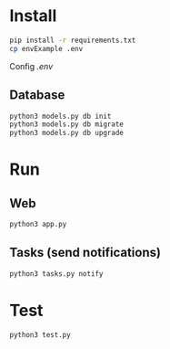 # Install

```bash
pip install -r requirements.txt
cp envExample .env
```

Config *.env*
 
## Database

```bash
python3 models.py db init
python3 models.py db migrate
python3 models.py db upgrade
```
 
# Run
 
## Web
 
```bash
python3 app.py
```

## Tasks (send notifications)

```bash
python3 tasks.py notify
```

# Test
 
```bash
python3 test.py
```
